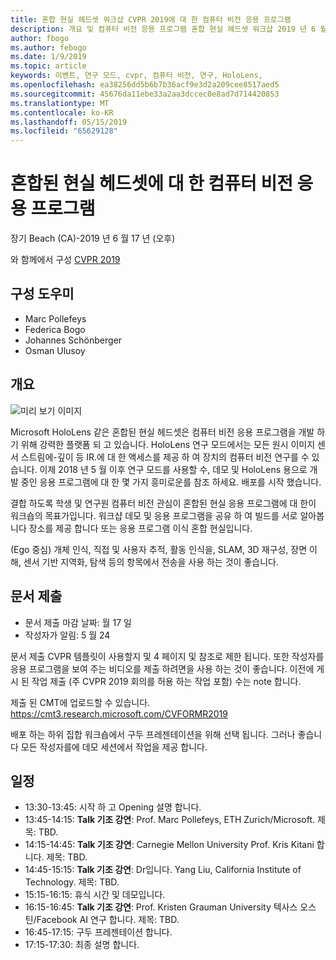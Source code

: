 ```yaml
---
title: 혼합 현실 헤드셋 워크샵 CVPR 2019에 대 한 컴퓨터 비전 응용 프로그램
description: 개요 및 컴퓨터 비전 응용 프로그램 혼합 현실 헤드셋 워크샵 2019 년 6 월에 CVPR 컨퍼런스에서 전달할의 일정입니다.
author: fbogo
ms.author: febogo
ms.date: 1/9/2019
ms.topic: article
keywords: 이벤트, 연구 모드, cvpr, 컴퓨터 비전, 연구, HoloLens,
ms.openlocfilehash: ea38256dd5b6b7b36acf9e3d2a209cee8517aed5
ms.sourcegitcommit: 45676da11ebe33a2aa3dccec0e8ad7d714420853
ms.translationtype: MT
ms.contentlocale: ko-KR
ms.lasthandoff: 05/15/2019
ms.locfileid: "65629128"
---
```

# <a name="computer-vision-applications-for-mixed-reality-headsets"></a>혼합된 현실 헤드셋에 대 한 컴퓨터 비전 응용 프로그램
장기 Beach (CA)-2019 년 6 월 17 년 (오후)

와 함께에서 구성 [CVPR 2019](http://cvpr2019.thecvf.com/)

## <a name="organizers"></a>구성 도우미
* Marc Pollefeys
* Federica Bogo
* Johannes Schönberger
* Osman Ulusoy

## <a name="overview"></a>개요

![미리 보기 이미지](images/cvpr2019_teaser2.jpg)

Microsoft HoloLens 같은 혼합된 현실 헤드셋은 컴퓨터 비전 응용 프로그램을 개발 하기 위해 강력한 플랫폼 되 고 있습니다. HoloLens 연구 모드에서는 모든 원시 이미지 센서 스트림에-깊이 등 IR.에 대 한 액세스를 제공 하 여 장치의 컴퓨터 비전 연구를 수 있습니다. 이제 2018 년 5 월 이후 연구 모드를 사용할 수, 데모 및 HoloLens 용으로 개발 중인 응용 프로그램에 대 한 몇 가지 흥미로운를 참조 하세요. 배포를 시작 했습니다. 

결합 하도록 학생 및 연구원 컴퓨터 비전 관심이 혼합된 현실 응용 프로그램에 대 한이 워크숍의 목표가입니다. 워크샵 데모 및 응용 프로그램을 공유 하 여 빌드를 서로 알아봅니다 장소를 제공 합니다 또는 응용 프로그램 이식 혼합 현실입니다. 

(Ego 중심) 개체 인식, 직접 및 사용자 추적, 활동 인식을, SLAM, 3D 재구성, 장면 이해, 센서 기반 지역화, 탐색 등의 항목에서 전송을 사용 하는 것이 좋습니다.

## <a name="paper-submission"></a>문서 제출
* 문서 제출 마감 날짜: 월 17 일
* 작성자가 알림: 5 월 24

문서 제출 CVPR 템플릿이 사용할지 및 4 페이지 및 참조로 제한 됩니다. 또한 작성자를 응용 프로그램을 보여 주는 비디오를 제출 하려면을 사용 하는 것이 좋습니다.
이전에 게시 된 작업 제출 (주 CVPR 2019 회의를 허용 하는 작업 포함) 수는 note 합니다. 

제출 된 CMT에 업로드할 수 있습니다. https://cmt3.research.microsoft.com/CVFORMR2019

배포 하는 하위 집합 워크숍에서 구두 프레젠테이션을 위해 선택 됩니다. 그러나 좋습니다 모든 작성자를에 데모 세션에서 작업을 제공 합니다.


## <a name="schedule"></a>일정
* 13:30-13:45: 시작 하 고 Opening 설명 합니다.
* 13:45-14:15: **Talk 기조 강연**: Prof. Marc Pollefeys, ETH Zurich/Microsoft. 제목: TBD.
* 14:15-14:45: **Talk 기조 강연**: Carnegie Mellon University Prof. Kris Kitani 합니다. 제목: TBD.
* 14:45-15:15: **Talk 기조 강연**: Dr입니다. Yang Liu, California Institute of Technology. 제목: TBD.
* 15:15-16:15: 휴식 시간 및 데모입니다.
* 16:15-16:45: **Talk 기조 강연**: Prof. Kristen Grauman University 텍사스 오스틴/Facebook AI 연구 합니다. 제목: TBD.
* 16:45-17:15: 구두 프레젠테이션 합니다.
* 17:15-17:30: 최종 설명 합니다.
